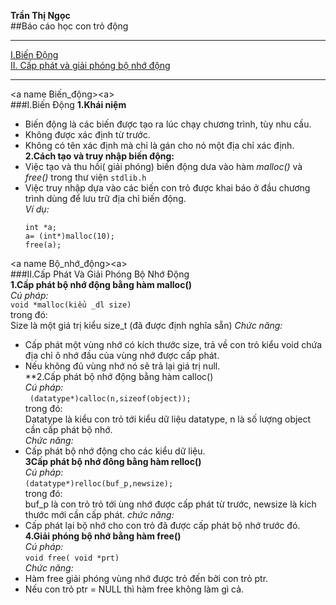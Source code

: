 **Trần Thị Ngọc**  
##Báo cáo học con trỏ động  
  
---  
   
[I.Biến Động](#Biến_động)  
[II. Cấp phát và giải phóng bộ nhớ động](#Bộ_nhớ_động)  
  
---  
  
<a name Biến_động><a\>  
###I.Biến Động 
**1.Khái niệm**  
  - Biến động là các biến được tạo ra lúc chạy chương trình, tùy nhu cầu.  
  - Không được xác định từ trước.   
  - Không có tên xác định mà chỉ là gán cho nó một địa chỉ xác định.  
**2.Cách tạo và truy nhập biến động:**  
  - Việc tạo và thu hồi( giải phóng) biến động dưa vào hàm *malloc()* và *free()* trong thư viện `stdlib.h`  
  - Việc truy nhập dựa vào các biến con trỏ được khai báo ở đầu chương trình dùng để lưu trữ địa chỉ biến động.  
        *Ví dụ:*  
      ```  
      int *a;  
      a= (int*)malloc(10);
      free(a);  
      ```    
  
<a name Bộ_nhớ_động><a\>  
###II.Cấp Phát Và Giải Phóng Bộ Nhớ Động  
**1.Cấp phát bộ nhớ động bằng hàm malloc()**  
    *Cú pháp:*  
    `void *malloc(kiểu _dl size)`  
    trong đó:  
      Size là một giá trị kiểu size_t (đã được định nghĩa sẵn)
    *Chức năng:*  
  - Cấp phát một vùng nhớ có kích thước size, trả về con trỏ kiểu void chứa địa chỉ ô nhớ đầu của vùng nhớ được cấp phát.  
  - Nếu không đủ vùng nhớ nó sẽ trả lại giá trị null.  
**2.Cấp phát bộ nhớ động bằng hàm calloc()  
*Cú pháp:*  
    ` (datatype*)calloc(n,sizeof(object));`  
    trong đó:  
      Datatype là kiểu con trỏ tới kiểu dữ liệu datatype, n là số lượng object cần cấp phát bộ nhớ.  
    *Chức năng:*  
  - Cấp phát bộ nhớ động cho các kiểu dữ liệu.  
**3Cấp phát bộ nhớ đông bằng hàm relloc()**  
*Cú pháp:*  
    `(datatype*)relloc(buf_p,newsize);`  
    trong đó:  
    buf_p là con trỏ trỏ tới ùng nhớ được cấp phát từ trước, newsize là kích thước mới cần cấp phát.
    *chức năng:*  
  - Cấp phát lại bộ nhớ cho con trỏ đã được cấp phát bộ nhớ trước đó.  
**4.Giải phóng bộ nhớ bằng hàm free()**  
    *Cú pháp:*  
    `void free( void *prt)`  
    *Chức năng:*  
  - Hàm free giải phóng vùng nhớ được trỏ đến bởi con trỏ ptr.
  - Nếu con trỏ ptr = NULL thì hàm free không làm gì cả.
